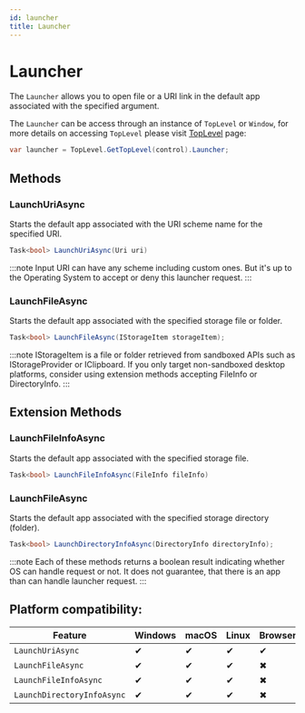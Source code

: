 ```yaml
---
id: launcher
title: Launcher
---
```


# Launcher <MinVersion version="11.1" />

The `Launcher` allows you to open file or a URI link in the default app associated with the specified argument.

The `Launcher` can be access through an instance of `TopLevel` or `Window`, for more details on accessing `TopLevel` please visit [TopLevel](../toplevel) page:
```cs
var launcher = TopLevel.GetTopLevel(control).Launcher;
```

## Methods 

### LaunchUriAsync
Starts the default app associated with the URI scheme name for the specified URI.

```cs
Task<bool> LaunchUriAsync(Uri uri)
```

:::note
Input URI can have any scheme including custom ones. But it's up to the Operating System to accept or deny this launcher request.
:::

### LaunchFileAsync
Starts the default app associated with the specified storage file or folder.

```cs
Task<bool> LaunchFileAsync(IStorageItem storageItem);
```

:::note
IStorageItem is a file or folder retrieved from sandboxed APIs such as IStorageProvider or IClipboard.
If you only target non-sandboxed desktop platforms, consider using extension methods accepting FileInfo or DirectoryInfo.
:::

## Extension Methods 

### LaunchFileInfoAsync
Starts the default app associated with the specified storage file.

```cs
Task<bool> LaunchFileInfoAsync(FileInfo fileInfo)
```

### LaunchFileAsync
Starts the default app associated with the specified storage directory (folder).

```cs
Task<bool> LaunchDirectoryInfoAsync(DirectoryInfo directoryInfo);
```

:::note
Each of these methods returns a boolean result indicating whether OS can handle request or not.
It does not guarantee, that there is an app than can handle launcher request.
:::

## Platform compatibility:

| Feature        | Windows | macOS | Linux | Browser | Android |  iOS | Tizen |
|---------------|-------|-------|-------|-------|-------|-------|-------|
| `LaunchUriAsync` | ✔ | ✔ | ✔ | ✔ | ✔ | ✔ | ✔ |
| `LaunchFileAsync` | ✔ | ✔ | ✔ | ✖ | ✔ | ✔ | ✔ |
| `LaunchFileInfoAsync` | ✔ | ✔ | ✔ | ✖ | ✖ | ✖ | ✖ |
| `LaunchDirectoryInfoAsync` | ✔ | ✔ | ✔ | ✖ | ✖ | ✖ | ✖ |